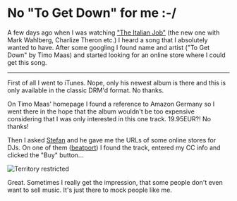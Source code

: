 # No "To Get Down" for me :-/

A few days ago when I was watching ["The Italian Job"](http://imdb.com/title/tt0317740/) (the new one with Mark Wahlberg, Charlize Theron etc.) I heard a song that I absolutely wanted to have. After some googling I found name and artist ("To Get Down" by Timo Maas) and started looking for an online store where I could get this song.

-------------------------------

First of all I went to iTunes. Nope, only his newest album is there and this is only available in the classic DRM'd format. No thanks.

<img class="left" src="{uploads}/timomaasexpensive.png" alt=""/>On Timo Maas' homepage I found a reference to Amazon Germany so I went there in the hope that the album wouldn't be too expensive considering that I was only interested in this one track. 19.95EUR?! No thanks!

Then I asked [Stefan](http://www.leftontheweb.com) and he gave me the URLs of some online stores for DJs. On one of them ([beatport](http://www.beatport.com)) I found the track, entered my CC info and clicked the "Buy" button...

<img src="{uploads}/beatportregion.png" alt="Territory restricted" class="figure"/>

Great. Sometimes I really get the impression, that some people don't even want to sell music. It's just there to mock people like me.